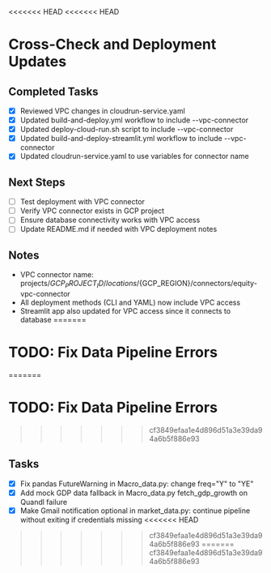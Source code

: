 <<<<<<< HEAD
<<<<<<< HEAD
# Cross-Check and Deployment Updates

## Completed Tasks
- [x] Reviewed VPC changes in cloudrun-service.yaml
- [x] Updated build-and-deploy.yml workflow to include --vpc-connector
- [x] Updated deploy-cloud-run.sh script to include --vpc-connector
- [x] Updated build-and-deploy-streamlit.yml workflow to include --vpc-connector
- [x] Updated cloudrun-service.yaml to use variables for connector name

## Next Steps
- [ ] Test deployment with VPC connector
- [ ] Verify VPC connector exists in GCP project
- [ ] Ensure database connectivity works with VPC access
- [ ] Update README.md if needed with VPC deployment notes

## Notes
- VPC connector name: projects/${GCP_PROJECT_ID}/locations/${GCP_REGION}/connectors/equity-vpc-connector
- All deployment methods (CLI and YAML) now include VPC access
- Streamlit app also updated for VPC access since it connects to database
=======
# TODO: Fix Data Pipeline Errors

=======
# TODO: Fix Data Pipeline Errors

>>>>>>> cf3849efaa1e4d896d51a3e39da94a6b5f886e93
## Tasks
- [x] Fix pandas FutureWarning in Macro_data.py: change freq="Y" to "YE"
- [x] Add mock GDP data fallback in Macro_data.py fetch_gdp_growth on Quandl failure
- [x] Make Gmail notification optional in market_data.py: continue pipeline without exiting if credentials missing
<<<<<<< HEAD
>>>>>>> cf3849efaa1e4d896d51a3e39da94a6b5f886e93
=======
>>>>>>> cf3849efaa1e4d896d51a3e39da94a6b5f886e93
